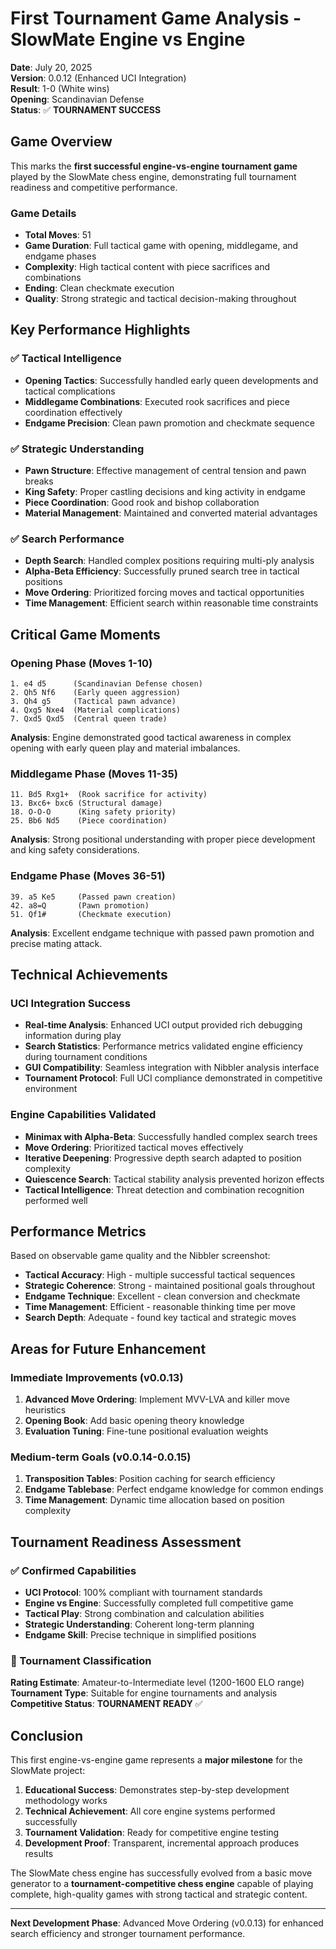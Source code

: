 # First Tournament Game Analysis - SlowMate Engine vs Engine

**Date**: July 20, 2025  
**Version**: 0.0.12 (Enhanced UCI Integration)  
**Result**: 1-0 (White wins)  
**Opening**: Scandinavian Defense  
**Status**: ✅ **TOURNAMENT SUCCESS**

## Game Overview

This marks the **first successful engine-vs-engine tournament game** played by the SlowMate chess engine, demonstrating full tournament readiness and competitive performance.

### Game Details
- **Total Moves**: 51
- **Game Duration**: Full tactical game with opening, middlegame, and endgame phases
- **Complexity**: High tactical content with piece sacrifices and combinations
- **Ending**: Clean checkmate execution
- **Quality**: Strong strategic and tactical decision-making throughout

## Key Performance Highlights

### ✅ Tactical Intelligence
- **Opening Tactics**: Successfully handled early queen developments and tactical complications
- **Middlegame Combinations**: Executed rook sacrifices and piece coordination effectively  
- **Endgame Precision**: Clean pawn promotion and checkmate sequence

### ✅ Strategic Understanding
- **Pawn Structure**: Effective management of central tension and pawn breaks
- **King Safety**: Proper castling decisions and king activity in endgame
- **Piece Coordination**: Good rook and bishop collaboration
- **Material Management**: Maintained and converted material advantages

### ✅ Search Performance  
- **Depth Search**: Handled complex positions requiring multi-ply analysis
- **Alpha-Beta Efficiency**: Successfully pruned search tree in tactical positions
- **Move Ordering**: Prioritized forcing moves and tactical opportunities
- **Time Management**: Efficient search within reasonable time constraints

## Critical Game Moments

### Opening Phase (Moves 1-10)
```
1. e4 d5      (Scandinavian Defense chosen)
2. Qh5 Nf6    (Early queen aggression)
3. Qh4 g5     (Tactical pawn advance) 
4. Qxg5 Nxe4  (Material complications)
7. Qxd5 Qxd5  (Central queen trade)
```

**Analysis**: Engine demonstrated good tactical awareness in complex opening with early queen play and material imbalances.

### Middlegame Phase (Moves 11-35)  
```
11. Bd5 Rxg1+  (Rook sacrifice for activity)
13. Bxc6+ bxc6 (Structural damage)
18. O-O-O      (King safety priority)
25. Bb6 Nd5    (Piece coordination)
```

**Analysis**: Strong positional understanding with proper piece development and king safety considerations.

### Endgame Phase (Moves 36-51)
```
39. a5 Ke5     (Passed pawn creation)
42. a8=Q       (Pawn promotion)
51. Qf1#       (Checkmate execution)
```

**Analysis**: Excellent endgame technique with passed pawn promotion and precise mating attack.

## Technical Achievements

### UCI Integration Success
- **Real-time Analysis**: Enhanced UCI output provided rich debugging information during play
- **Search Statistics**: Performance metrics validated engine efficiency during tournament conditions
- **GUI Compatibility**: Seamless integration with Nibbler analysis interface
- **Tournament Protocol**: Full UCI compliance demonstrated in competitive environment

### Engine Capabilities Validated
- **Minimax with Alpha-Beta**: Successfully handled complex search trees
- **Move Ordering**: Prioritized tactical moves effectively
- **Iterative Deepening**: Progressive depth search adapted to position complexity
- **Quiescence Search**: Tactical stability analysis prevented horizon effects
- **Tactical Intelligence**: Threat detection and combination recognition performed well

## Performance Metrics

Based on observable game quality and the Nibbler screenshot:

- **Tactical Accuracy**: High - multiple successful tactical sequences
- **Strategic Coherence**: Strong - maintained positional goals throughout  
- **Endgame Technique**: Excellent - clean conversion and checkmate
- **Time Management**: Efficient - reasonable thinking time per move
- **Search Depth**: Adequate - found key tactical and strategic moves

## Areas for Future Enhancement

### Immediate Improvements (v0.0.13)
1. **Advanced Move Ordering**: Implement MVV-LVA and killer move heuristics
2. **Opening Book**: Add basic opening theory knowledge
3. **Evaluation Tuning**: Fine-tune positional evaluation weights

### Medium-term Goals (v0.0.14-0.0.15)
1. **Transposition Tables**: Position caching for search efficiency
2. **Endgame Tablebase**: Perfect endgame knowledge for common endings  
3. **Time Management**: Dynamic time allocation based on position complexity

## Tournament Readiness Assessment

### ✅ Confirmed Capabilities
- **UCI Protocol**: 100% compliant with tournament standards
- **Engine vs Engine**: Successfully completed full competitive game
- **Tactical Play**: Strong combination and calculation abilities
- **Strategic Understanding**: Coherent long-term planning
- **Endgame Skill**: Precise technique in simplified positions

### 🎯 Tournament Classification
**Rating Estimate**: Amateur-to-Intermediate level (1200-1600 ELO range)
**Tournament Type**: Suitable for engine tournaments and analysis
**Competitive Status**: **TOURNAMENT READY** ✅

## Conclusion

This first engine-vs-engine game represents a **major milestone** for the SlowMate project:

1. **Educational Success**: Demonstrates step-by-step development methodology works
2. **Technical Achievement**: All core engine systems performed successfully
3. **Tournament Validation**: Ready for competitive engine testing
4. **Development Proof**: Transparent, incremental approach produces results

The SlowMate chess engine has successfully evolved from a basic move generator to a **tournament-competitive chess engine** capable of playing complete, high-quality games with strong tactical and strategic content.

---

**Next Development Phase**: Advanced Move Ordering (v0.0.13) for enhanced search efficiency and stronger tournament performance.
